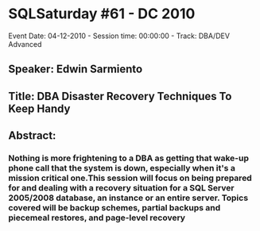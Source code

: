 # SQLSaturday #61 - DC 2010
Event Date: 04-12-2010 - Session time: 00:00:00 - Track: DBA/DEV Advanced
## Speaker: Edwin Sarmiento
## Title: DBA Disaster Recovery Techniques To Keep Handy
## Abstract:
### Nothing is more frightening to a DBA as getting that wake-up phone call that the system is down, especially when it's a mission critical one.This session will focus on being prepared for and dealing with a recovery situation for a SQL Server 2005/2008 database, an instance or an entire server. Topics covered will be backup schemes, partial backups and piecemeal restores, and page-level recovery
